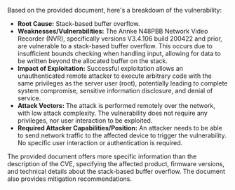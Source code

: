 Based on the provided document, here's a breakdown of the vulnerability:

* **Root Cause:** Stack-based buffer overflow.
* **Weaknesses/Vulnerabilities:** The Annke N48PBB Network Video Recorder (NVR), specifically versions V3.4.106 build 200422 and prior, are vulnerable to a stack-based buffer overflow. This occurs due to insufficient bounds checking when handling input, allowing for data to be written beyond the allocated buffer on the stack.
* **Impact of Exploitation:** Successful exploitation allows an unauthenticated remote attacker to execute arbitrary code with the same privileges as the server user (root), potentially leading to complete system compromise, sensitive information disclosure, and denial of service.
* **Attack Vectors:** The attack is performed remotely over the network, with low attack complexity. The vulnerability does not require any privileges, nor user interaction to be exploited.
* **Required Attacker Capabilities/Position:** An attacker needs to be able to send network traffic to the affected device to trigger the vulnerability. No specific user interaction or authentication is required.

The provided document offers more specific information than the description of the CVE, specifying the affected product, firmware versions, and technical details about the stack-based buffer overflow. The document also provides mitigation recommendations.